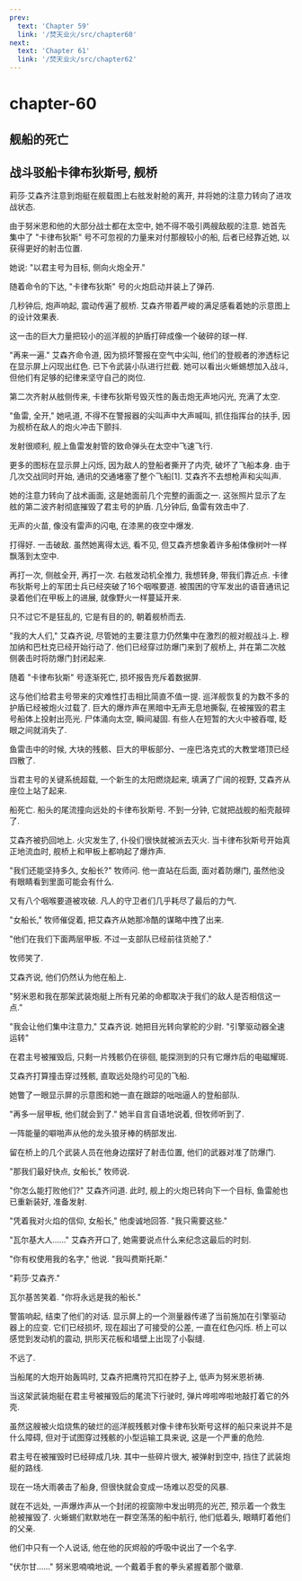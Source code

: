 ```yaml
---
prev:
  text: 'Chapter 59'
  link: '/焚天业火/src/chapter60'
next:
  text: 'Chapter 61'
  link: '/焚天业火/src/chapter62'
---
```


# chapter-60

## 舰船的死亡

## 战斗驳船卡律布狄斯号, 舰桥

莉莎·艾森齐注意到炮艇在舰载图上右舷发射舱的离开, 并将她的注意力转向了进攻战状态.

由于努米恩和他的大部分战士都在太空中, 她不得不吸引两艘敌舰的注意. 她首先集中了 "卡律布狄斯" 号不可忽视的力量来对付那艘较小的船, 后者已经靠近她, 以获得更好的射击位置.

她说: "以君主号为目标, 侧向火炮全开."

随着命令的下达, "卡律布狄斯" 号的火炮启动并装上了弹药.

几秒钟后, 炮声响起, 震动传遍了舰桥. 艾森齐带着严峻的满足感看着她的示意图上的设计效果表.

这一击的巨大力量把较小的巡洋舰的护盾打碎成像一个破碎的球一样.

"再来一遍." 艾森齐命令道, 因为损坏警报在空气中尖叫, 他们的登舰者的渗透标记在显示屏上闪现出红色. 已下令武装小队进行拦截. 她可以看出火蜥蜴想加入战斗, 但他们有足够的纪律来坚守自己的岗位.

第二次齐射从舷侧传来, 卡律布狄斯号毁灭性的轰击炮无声地闪光, 充满了太空.

"鱼雷, 全开," 她吼道, 不得不在警报器的尖叫声中大声喊叫, 抓住指挥台的扶手, 因为舰桥在敌人的炮火冲击下颤抖.

发射很顺利, 舰上鱼雷发射管的致命弹头在太空中飞速飞行.

更多的图标在显示屏上闪烁, 因为敌人的登船者撕开了内壳, 破坏了飞船本身. 由于几次交战同时开始, 通讯的交通堵塞了整个飞船[1]. 艾森齐不去想枪声和尖叫声.

她的注意力转向了战术画面, 这是她面前几个完整的画面之一. 这张照片显示了左舷的第二波齐射彻底摧毁了君主号的护盾. 几分钟后, 鱼雷有效击中了.

无声的火苗, 像没有雷声的闪电, 在漆黑的夜空中爆发.

打得好. 一击破敌. 虽然她离得太远, 看不见, 但艾森齐想象着许多船体像树叶一样飘落到太空中.

再打一次, 侧舷全开, 再打一次. 右舷发动机全推力, 我想转身, 带我们靠近点. 卡律布狄斯号上的军团士兵已经突破了16个咽喉要道. 被围困的守军发出的语音通讯记录着他们在甲板上的进展, 就像野火一样蔓延开来.

只不过它不是狂乱的, 它是有目的的, 朝着舰桥而去.

"我的大人们," 艾森齐说, 尽管她的主要注意力仍然集中在激烈的舰对舰战斗上. 穆加纳和巴杜克已经开始行动了. 他们已经穿过防爆门来到了舰桥上, 并在第二次舷侧袭击时将防爆门封闭起来.

随着 "卡律布狄斯" 号逐渐死亡, 损坏报告充斥着数据屏.

这与他们给君主号带来的灾难性打击相比简直不值一提. 巡洋舰恢复的为数不多的护盾已经被炮火过载了. 巨大的爆炸声在黑暗中无声无息地撕裂, 在被摧毁的君主号船体上投射出亮光. 尸体涌向太空, 瞬间凝固. 有些人在短暂的大火中被吞噬, 眨眼之间就消失了.

鱼雷击中的时候, 大块的残骸、巨大的甲板部分、一座巴洛克式的大教堂塔顶已经四散了.

当君主号的关键系统超载, 一个新生的太阳燃烧起来, 填满了广阔的视野, 艾森齐从座位上站了起来.

船死亡. 船头的尾流撞向远处的卡律布狄斯号. 不到一分钟, 它就把战舰的船壳敲碎了.

艾森齐被扔回地上. 火灾发生了, 仆役们很快就被派去灭火. 当卡律布狄斯号开始真正地流血时, 舰桥上和甲板上都响起了爆炸声.

"我们还能坚持多久, 女船长?" 牧师问. 他一直站在后面, 面对着防爆门, 虽然他没有眼睛看到里面可能会有什么.

又有八个咽喉要道被攻破. 凡人的守卫者们几乎耗尽了最后的力气.

"女船长," 牧师催促着, 把艾森齐从她那冷酷的谋略中拽了出来.

"他们在我们下面两层甲板. 不过一支部队已经前往货舱了."

牧师笑了.

艾森齐说, 他们仍然认为他在船上.

"努米恩和我在那架武装炮艇上所有兄弟的命都取决于我们的敌人是否相信这一点."

"我会让他们集中注意力," 艾森齐说. 她把目光转向掌舵的少尉. "引擎驱动器全速运转"

在君主号被摧毁后, 只剩一片残骸仍在徘徊, 能探测到的只有它爆炸后的电磁耀斑.

艾森齐打算撞击穿过残骸, 直取远处隐约可见的飞船.

她瞥了一眼显示屏的示意图和她一直在跟踪的咄咄逼人的登船部队.

"再多一层甲板, 他们就会到了." 她半自言自语地说着, 但牧师听到了.

一阵能量的噼啪声从他的龙头狼牙棒的柄部发出.

留在桥上的几个武装人员在他身边摆好了射击位置, 他们的武器对准了防爆门.

"那我们最好快点, 女船长," 牧师说.

"你怎么能打败他们?" 艾森齐问道. 此时, 舰上的火炮已转向下一个目标, 鱼雷舱也已重新装好, 准备发射.

"凭着我对火焰的信仰, 女船长," 他虔诚地回答. "我只需要这些."

"瓦尔基大人……" 艾森齐开口了, 她需要说点什么来纪念这最后的时刻.

"你有权使用我的名字," 他说. "我叫费斯托斯."

"莉莎·艾森齐."

瓦尔基苦笑着. "你将永远是我的船长."

警笛响起, 结束了他们的对话. 显示屏上的一个测量器传递了当前施加在引擎驱动器上的应变. 它们已经损坏, 现在超出了可接受的公差, 一直在红色闪烁. 桥上可以感觉到发动机的震动, 拱形天花板和墙壁上出现了小裂缝.

不远了.

当船尾的大炮开始轰鸣时, 艾森齐把鹰符咒扣在脖子上, 低声为努米恩祈祷.

当这架武装炮艇在君主号被摧毁后的尾流下行驶时, 弹片哗啦哗啦地敲打着它的外壳.

虽然这艘被火焰烧焦的破烂的巡洋舰残骸对像卡律布狄斯号这样的船只来说并不是什么障碍, 但对于试图穿过残骸的小型运输工具来说, 这是一个严重的危险.

君主号在被摧毁时已经碎成几块. 其中一些碎片很大, 被弹射到空中, 挡住了武装炮艇的路线.

现在一场大雨袭击了船身, 但很快就会变成一场难以忍受的风暴.

就在不远处, 一声爆炸声从一个封闭的视窗隙中发出明亮的光芒, 预示着一个救生舱被摧毁了. 火蜥蜴们默默地在一群空荡荡的船中航行, 他们低着头, 眼睛盯着他们的父亲.

他们中只有一个人说话, 他在他的灰烬般的呼吸中说出了一个名字.

"伏尔甘……" 努米恩喃喃地说, 一个戴着手套的拳头紧握着那个徽章.
